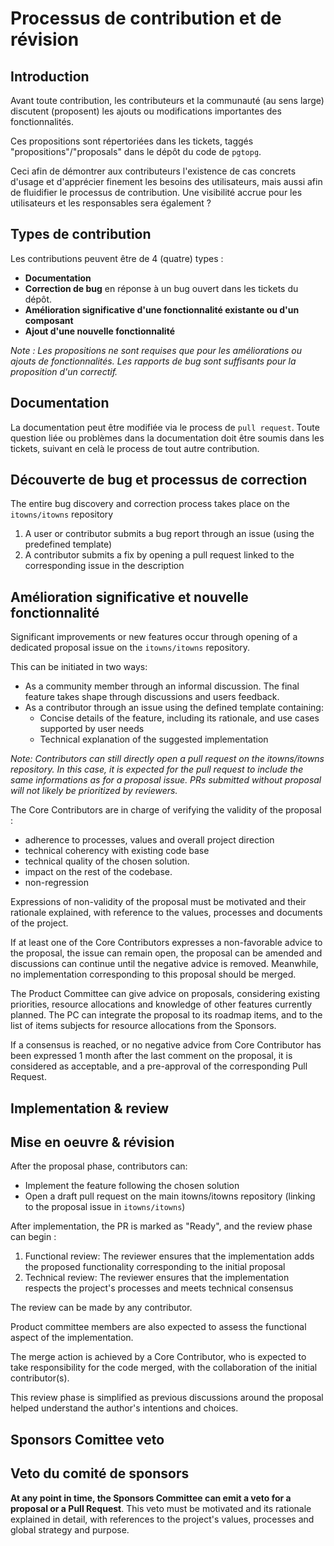 # Processus de contribution et de révision

## Introduction

Avant toute contribution, les contributeurs et la communauté (au sens large) discutent (proposent) les ajouts ou modifications importantes des fonctionnalités.

Ces propositions sont répertoriées dans les tickets, taggés "propositions"/"proposals" dans le dépôt du code de `pgtopg`. 

Ceci afin de démontrer aux contributeurs l'existence de cas concrets d'usage et d'apprécier finement les besoins des utilisateurs, mais aussi afin de fluidifier le processus de contribution. Une visibilité accrue pour les utilisateurs et les responsables sera également ? 

## Types de contribution

Les contributions peuvent être de 4 (quatre) types : 

- **Documentation**
- **Correction de bug** en réponse à un bug ouvert dans les tickets du dépôt.
- **Amélioration significative d'une fonctionnalité existante ou d'un composant**
- **Ajout d'une nouvelle fonctionnalité**

*Note : Les propositions ne sont requises que pour les améliorations ou ajouts de fonctionnalités. Les rapports de bug sont suffisants pour la proposition d'un correctif.*

## Documentation

La documentation peut être modifiée via le process de `pull request`. Toute question liée ou problèmes dans la documentation doit être soumis dans les tickets, suivant en celà le process de tout autre contribution.

## Découverte de bug et processus de correction

The entire bug discovery and correction process takes place on the `itowns/itowns` repository

1. A user or contributor submits a bug report through an issue (using the predefined template)
2. A contributor submits a fix by opening a pull request linked to the corresponding issue in the description

## Amélioration significative et nouvelle fonctionnalité

Significant improvements or new features occur through opening of a dedicated proposal issue on the `itowns/itowns` repository.

This can be initiated in two ways:
- As a community member through an informal discussion. The final feature takes shape through discussions and users feedback.
- As a contributor through an issue using the defined template containing:
   - Concise details of the feature, including its rationale, and use cases supported by user needs
   - Technical explanation of the suggested implementation

*Note: Contributors can still directly open a pull request on the itowns/itowns repository. In this case, it is expected for the pull request to include the same informations as for a proposal issue. PRs submitted without proposal will not likely be prioritized by reviewers.*

The Core Contributors are in charge of verifying the validity of the proposal : 

- adherence to processes, values and overall project direction
- technical coherency with existing code base
- technical quality of the chosen solution.
- impact on the rest of the codebase.
- non-regression

Expressions of non-validity of the proposal must be motivated and their rationale explained, with reference to the values, processes and documents of the project.

If at least one of the Core Contributors expresses a non-favorable advice to the proposal, the issue can remain open, the proposal can be amended and discussions can continue until the negative advice is removed. Meanwhile, no implementation corresponding to this proposal should be merged.

The Product Committee can give advice on proposals, considering existing priorities, resource allocations and knowledge of other features currently planned. The PC can integrate the proposal to its roadmap items, and to the list of items subjects for resource allocations from the Sponsors.

If a consensus is reached, or no negative advice from Core Contributor has been expressed 1 month after the last comment on the proposal, it is considered as acceptable, and a pre-approval of the corresponding Pull Request.

## Implementation & review
## Mise en oeuvre & révision

After the proposal phase, contributors can:
- Implement the feature following the chosen solution
- Open a draft pull request on the main itowns/itowns repository (linking to the proposal issue in `itowns/itowns`)

After implementation, the PR is marked as "Ready", and the review phase can begin : 

1. Functional review: The reviewer ensures that the implementation adds the proposed functionality corresponding to the initial proposal
2. Technical review: The reviewer ensures that the implementation respects the project's processes and meets technical consensus

The review can be made by any contributor. 

Product committee members are also expected to assess the functional aspect of the implementation.

The merge action is achieved by a Core Contributor, who is expected to take responsibility for the code merged, with the collaboration of the initial contributor(s).

This review phase is simplified as previous discussions around the proposal helped understand the author's intentions and choices.

## Sponsors Comittee veto
## Veto du comité de sponsors

**At any point in time, the Sponsors Committee can emit a veto for a proposal or a Pull Request**. This veto must be motivated and its rationale explained in detail, with references to the project's values, processes and global strategy and purpose.


